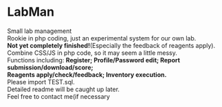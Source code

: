 # LabMan
Small lab management</br>
Rookie in php coding, just an experimental system for our own lab.</br>
<b>Not yet completely finished!</b>(Especially the feedback of reagents apply).</br>
Combine CSS/JS in php code, so it may seem a little messy.</br>
Functions including: <b>Register; Profile/Password edit; Report submission/download/score; </br>
Reagents apply/check/feedback; Inventory execution.</b></br>
Please import TEST.sql.</br>
Detailed readme will be caught up later.</br>
Feel free to contact me(if necessary
